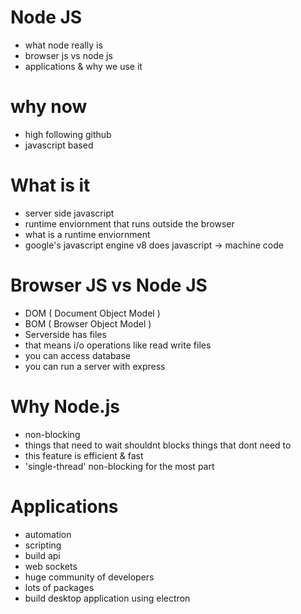 # Node JS
- what node really is
- browser js vs node js
- applications & why we use it
# why now
- high following github
- javascript based
# What is it
- server side javascript
- runtime enviornment that runs outside the browser
- what is a runtime enviornment
- google's javascript engine v8 does javascript -> machine code
# Browser JS vs Node JS
- DOM ( Document Object Model )
- BOM ( Browser Object Model )
- Serverside has files 
- that means i/o operations like read write files
- you can access database
- you can run a server with express
# Why Node.js
- non-blocking
- things that need to wait shouldnt blocks things that dont need to
- this feature is efficient & fast
- 'single-thread' non-blocking for the most part
# Applications
- automation
- scripting
- build api
- web sockets
- huge community of developers
- lots of packages
- build desktop application using electron

